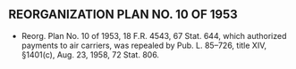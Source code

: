 ## **REORGANIZATION PLAN NO. 10 OF 1953**
* Reorg. Plan No. 10 of 1953, 18 F.R. 4543, 67 Stat. 644, which authorized payments to air carriers, was repealed by Pub. L. 85–726, title XIV, §1401(c), Aug. 23, 1958, 72 Stat. 806.